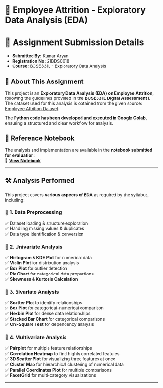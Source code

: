 # 📌 Employee Attrition - Exploratory Data Analysis (EDA)

# 📜 Assignment Submission Details
- **Submitted By:** Kumar Aryan  
- **Registration No:** 21BDS0018  
- **Course:** BCSE331L - Exploratory Data Analysis  

## 📑 About This Assignment
This project is an **Exploratory Data Analysis (EDA) on Employee Attrition**, following the guidelines provided in the **BCSE331L Digital Assessment I**. The dataset used for this analysis is obtained from the given source:  
[Employee Attrition Dataset](https://raw.githubusercontent.com/salemprakash/EDA/main/Data/Employee%20Attrition.csv).

The **Python code has been developed and executed in Google Colab**, ensuring a structured and clear workflow for analysis.

## 📌 Reference Notebook
The analysis and implementation are available in the **notebook submitted for evaluation**:  
🔗 **[View Notebook](https://colab.research.google.com/drive/1cHo-mCvkF87Et7lV6WgNF1N7_7hk7Gj2?usp=sharing)**  

---

## 🛠️ **Analysis Performed**
This project covers **various aspects of EDA** as required by the syllabus, including:

### 🔹 **1. Data Preprocessing**
✅ Dataset loading & structure exploration  
✅ Handling missing values & duplicates  
✅ Data type identification & conversion  

### 🔹 **2. Univariate Analysis**
✅ **Histogram & KDE Plot** for numerical data  
✅ **Violin Plot** for distribution analysis  
✅ **Box Plot** for outlier detection  
✅ **Pie Chart** for categorical data proportions  
✅ **Skewness & Kurtosis Calculation**  

### 🔹 **3. Bivariate Analysis**
✅ **Scatter Plot** to identify relationships  
✅ **Box Plot** for categorical-numerical comparison  
✅ **Hexbin Plot** for dense data relationships  
✅ **Stacked Bar Chart** for categorical comparisons  
✅ **Chi-Square Test** for dependency analysis  

### 🔹 **4. Multivariate Analysis**
✅ **Pairplot** for multiple feature relationships  
✅ **Correlation Heatmap** to find highly correlated features  
✅ **3D Scatter Plot** for visualizing three features at once  
✅ **Cluster Map** for hierarchical clustering of numerical data  
✅ **Parallel Coordinates Plot** for multiple comparisons  
✅ **FacetGrid** for multi-category visualizations  

---
